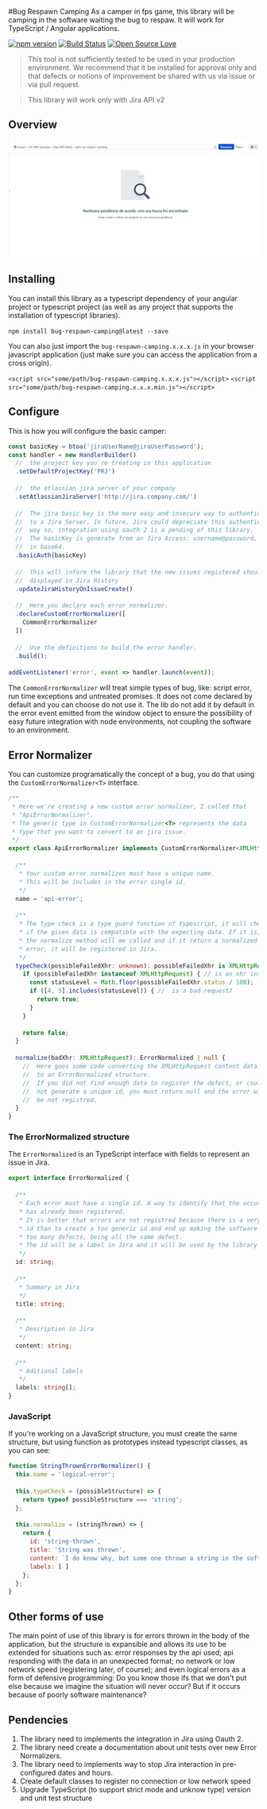 #Bug Respawn Camping
As a camper in fps game, this library will be camping in the software waiting the bug to respaw.
It will work for TypeScript / Angular applications.

[![npm version](https://badge.fury.io/js/bug-respawn-camping.svg)](https://badge.fury.io/js/bug-respawn-camping)
[![Build Status](https://travis-ci.org/lordazzi/bug-respawn-camping.svg?branch=master)](https://travis-ci.org/lordazzi/bug-respawn-camping)
[![Open Source Love](https://badges.frapsoft.com/os/mit/mit.svg?v=102)](https://github.com/lordazzi/bug-respawn-camping/blob/documentation/LICENSE)

> This tool is not sufficiently tested to be used in your production environment. We recommend that it be installed for approval only and that defects or notions of improvement be shared with us via issue or via pull request.

> This library will work only with Jira API v2

## Overview
![Example](./docs-imgs/bug-catch-in-respawn.gif)

## Installing
You can install this library as a typescript dependency of your angular project or typescript project (as well as any project that supports the installation of typescript libraries).

```npm install bug-respawn-camping@latest --save```

You can also just import the ```bug-respawn-camping.x.x.x.js``` in your browser javascript application (just make sure you can access the application from a cross origin).

```<script src="some/path/bug-respawn-camping.x.x.x.js"></script>```
```<script src="some/path/bug-respawn-camping.x.x.x.min.js"></script>```

## Configure

This is how you will configure the basic camper:

```typescript
const basicKey = btoa('jiraUserName@jiraUserPassword');
const handler = new HandlerBuilder()
  //  the project key you're treating in this application
  .setDefaultProjectKey('PRJ')

  //  the atlassian jira server of your company
  .setAtlassianJiraServer('http://jira.company.com/')

  //  The jira basic key is the more easy and insecure way to authenticate
  //  to a Jira Server. In future, Jira could depreciate this authentication
  //  way so, integration using oauth 2 is a pending of this library.
  //  The basicKey is generate from an Jira Access: username@password, encoded
  //  in base64.
  .basicAuth(basicKey)

  //  This will inform the library that the new issues registered should be
  //  displayed in Jira History
  .updateJiraHistoryOnIssueCreate()

  //  Here you declare each error normalizer.
  .declareCustomErrorNormalizer([
    CommonErrorNormalizer
  ])

  //  Use the definitions to build the error handler.
  .build();

addEventListener('error', event => handler.launch(event));
```

The ```CommonErrorNormalizer``` will treat simple types of bug, like: script error, run time exceptions and untreated promises. It does not come declared by default and you can choose do not use it.
The lib do not add it by default in the error event emitted from the window object to ensure the possibility of easy future integration with node environments, not coupling the software to an environment.

## Error Normalizer
You can customize programatically the concept of a bug, you do that using the
```CustomErrorNormalizer<T>``` interface.

```typescript
/**
 * Here we're creating a new custom error normalizer, I called that
 * "ApiErrorNormalizer".
 * The generic type in CustomErrorNormalizer<T> represents the data
 * type that you want to convert to an jira issue.
 */
export class ApiErrorNormalizer implements CustomErrorNormalizer<XMLHttpRequest> {

  /**
   * Your custom error normalizes must have a unique name.
   * This will be includes in the error single id.
   */
  name = 'api-error';

  /**
   * The type check is a type guard function of typescript, it will check
   * if the given data is compatible with the expecting data. If it is,
   * the normalize method will me called and if it return a normalized
   * error, it will be registered in Jira.
   */
  typeCheck(possibleFailedXhr: unknown): possibleFailedXhr is XMLHttpRequest {
    if (possibleFailedXhr instanceof XMLHttpRequest) { // is an xhr instance?
      const statusLevel = Math.floor(possibleFailedXhr.status / 100);
      if ([4, 5].includes(statusLevel)) { //  is a bad request?
        return true;
      }
    }

    return false;
  }

  normalize(badXhr: XMLHttpRequest): ErrorNormalized | null {
    //  Here goes some code converting the XMLHttpRequest content data
    //  to an ErrorNormalized structure.
    //  If you did not find enough data to register the defect, or could
    //  not generate a unique id, you must return null and the error will
    //  be not registred.
  }
}
```

### The ErrorNormalized structure

The ```ErrorNormalized``` is an TypeScript interface with fields to represent an
issue in Jira.

```typescript
export interface ErrorNormalized {

  /**
   * Each error must have a single id. A way to identify that the occurrence
   * has already been registered.
   * It is better that errors are not registred because there is a very embracing
   * id than to create a too generic id and end up making the software to register
   * too many defects, being all the same defect.
   * The id will be a label in Jira and it will be used by the library in JQL searchs.
   */
  id: string;

  /**
   * Summary in Jira
   */
  title: string;

  /**
   * Description in Jira
   */
  content: string;

  /**
   * Aditional labels
   */
  labels: string[];
}
```

### JavaScript

If you're working on a JavaScript structure, you must create the same structure,
but using function as prototypes instead typescript classes, as you can see:

```javascript
function StringThrownErrorNormalizer() {
  this.name = 'logical-error';

  this.typeCheck = (possibleStructure) => {
    return typeof possibleStructure === 'string';
  };

  this.normalize = (stringThrown) => {
    return {
      id: 'string-thrown',
      title: 'String was thrown',
      content: `I do know why, but some one thrown a string in the software, here is the content: "${stringThrown}"`,
      labels: [ ]
    };
  };
}
```

## Other forms of use
The main point of use of this library is for errors thrown in the body of the application, but the structure is expansible and allows its use to be extended for situations such as: error responses by the api used; api responding with the data in an unexpected format; no network or low network speed (registering later, of course); and even logical errors as a form of defensive programming: Do you know those ifs that we don't put else because we imagine the situation will never occur? But if it occurs because of poorly software maintenance?

## Pendencies
1. The library need to implements the integration in Jira using Oauth 2.
2. The library need create a documentation about unit tests over new Error Normalizers.
3. The library need to implements way to stop Jira interaction in pre-configured dates and hours.
4. Create default classes to register no connection or low network speed
5. Upgrade TypeScript (to support strict mode and unknow type) version and unit test structure
